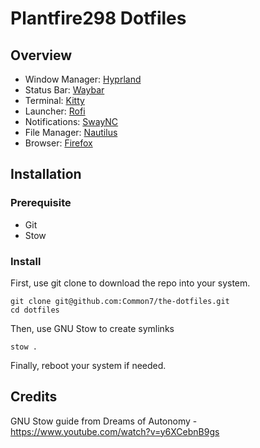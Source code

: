# Plantfire298 Dotfiles

## Overview
- Window Manager: [Hyprland](https://hyprland.org)
- Status Bar: [Waybar](https://github.com/Alexays/Waybar)
- Terminal: [Kitty](https://sw.kovidgoyal.net/kitty/)
- Launcher: [Rofi](https://davatorium.github.io/rofi/)
- Notifications: [SwayNC](https://github.com/ErikReider/SwayNotificationCenter)
- File Manager: [Nautilus](https://apps.gnome.org/Nautilus/)
- Browser: [Firefox](https://www.mozilla.org/en-US/firefox/new/)

## Installation
### Prerequisite
- Git
- Stow

### Install
First, use git clone to download the repo into your system.

```
git clone git@github.com:Common7/the-dotfiles.git
cd dotfiles
```

Then, use GNU Stow to create symlinks

```
stow .
```

Finally, reboot your system if needed.

## Credits
GNU Stow guide from Dreams of Autonomy - https://www.youtube.com/watch?v=y6XCebnB9gs
